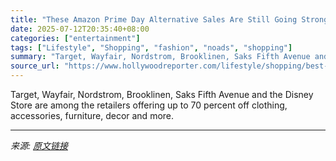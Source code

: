 ```yaml
---
title: "These Amazon Prime Day Alternative Sales Are Still Going Strong: Nordstrom, Disney Store, Target and More"
date: 2025-07-12T20:35:40+08:00
categories: ["entertainment"]
tags: ["Lifestyle", "Shopping", "fashion", "noads", "shopping"]
summary: "Target, Wayfair, Nordstrom, Brooklinen, Saks Fifth Avenue and the Disney Store are among the retailers offering up to 70 percent off clothing, accessories, furniture, decor and more."
source_url: "https://www.hollywoodreporter.com/lifestyle/shopping/best-amazon-prime-day-2025-alternatives-deals-sales-1236303488/"
---
```


Target, Wayfair, Nordstrom, Brooklinen, Saks Fifth Avenue and the Disney Store are among the retailers offering up to 70 percent off clothing, accessories, furniture, decor and more.

---

*来源: [原文链接](https://www.hollywoodreporter.com/lifestyle/shopping/best-amazon-prime-day-2025-alternatives-deals-sales-1236303488/)*
